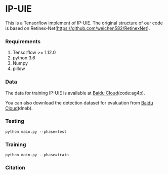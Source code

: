 # IP-UIE
This is a Tensorflow implement of IP-UIE.
The original structure of our code is based on Retinex-Net(https://github.com/weichen582/RetinexNet).

### Requirements ###
1. Tensorflow >= 1.12.0
2. python 3.6
3. Numpy
4. pillow

### Data ###
The data for training IP-UIE is available at [Baidu Cloud](https://pan.baidu.com/s/1Gl10C_u1yCZLB-I6JA8I8A)(code:ag4p).

You can also download the detection dataset for evaluation from [Baidu Cloud](https://pan.baidu.com/s/18cm_MO2CezWQLmcZEf_ZnA)(dneb).

### Testing ###
```shell
python main.py --phase=test
```

### Training ###
```shell
python main.py --phase=train
```

### Citation ###
